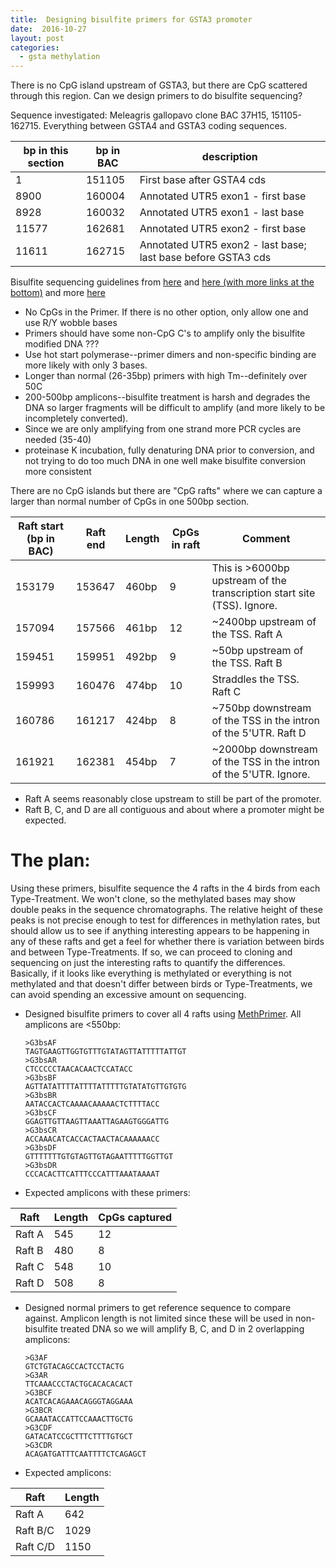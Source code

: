 ```yaml
---
title:  Designing bisulfite primers for GSTA3 promoter
date:  2016-10-27
layout: post
categories:
  - gsta methylation
---
```

There is no CpG island upstream of GSTA3, but there are CpG scattered through this region. Can we design primers to do bisulfite sequencing?

Sequence investigated: Meleagris gallopavo clone BAC 37H15, 151105-162715. Everything between GSTA4 and GSTA3 coding sequences.

| bp in this section | bp in BAC | description |
| ------------------ | --------- | ----------- |
| 1 | 151105 | First base after GSTA4 cds |
| 8900 | 160004 | Annotated UTR5 exon1 - first base |
| 8928 | 160032 | Annotated UTR5 exon1 - last base |
| 11577 | 162681 | Annotated UTR5 exon2 - first base |
| 11611 | 162715 | Annotated UTR5 exon2 - last base; last base before GSTA3 cds |

Bisulfite sequencing guidelines from [here][1] and [here (with more links at the bottom)][2] and more [here][3]
  * No CpGs in the Primer. If there is no other option, only allow one and use R/Y wobble bases
  * Primers should have some non-CpG C's to amplify only the bisulfite modified DNA ???
  * Use hot start polymerase--primer dimers and non-specific binding are more likely with only 3 bases.
  * Longer than normal (26-35bp) primers with high Tm--definitely over 50C
  * 200-500bp amplicons--bisulfite treatment is harsh and degrades the DNA so larger fragments will be difficult to amplify (and more likely to be incompletely converted).
  * Since we are only amplifying from one strand more PCR cycles are needed (35-40)
  * proteinase K incubation, fully denaturing DNA prior to conversion, and not trying to do too much DNA in one well make bisulfite conversion more consistent

There are no CpG islands but there are "CpG rafts" where we can capture a larger than normal number of CpGs in one 500bp section.

| Raft start (bp in BAC) | Raft end | Length | CpGs in raft | Comment |
| ---------------------- | -------- | ------ | ------------ | ------- |
| 153179 | 153647 | 460bp | 9 | This is >6000bp upstream of the transcription start site (TSS). Ignore. |
| 157094 | 157566 | 461bp | 12 | ~2400bp upstream of the TSS. Raft A |
| 159451 | 159951 | 492bp | 9 | ~50bp upstream of the TSS. Raft B |
| 159993 | 160476 | 474bp | 10 | Straddles the TSS. Raft C |
| 160786 | 161217 | 424bp | 8 | ~750bp downstream of the TSS in the intron of the 5'UTR. Raft D |
| 161921 | 162381 | 454bp | 7 | ~2000bp downstream of the TSS in the intron of the 5'UTR. Ignore. |

  * Raft A seems reasonably close upstream to still be part of the promoter.
  * Raft B, C, and D are all contiguous and about where a promoter might be expected.

# The plan:

Using these primers, bisulfite sequence the 4 rafts in the 4 birds from each Type-Treatment. We won't clone, so the methylated bases may show double peaks in the sequence chromatographs. The relative height of these peaks is not precise enough to test for differences in methylation rates, but should allow us to see if anything interesting appears to be happening in any of these rafts and get a feel for whether there is variation between birds and between Type-Treatments. If so, we can proceed to cloning and sequencing on just the interesting rafts to quantify the differences. Basically, if it looks like everything is methylated or everything is not methylated and that doesn't differ between birds or Type-Treatments, we can avoid spending an excessive amount on sequencing.

  * Designed bisulfite primers to cover all 4 rafts using [MethPrimer][4]. All amplicons are <550bp:
    ~~~
    >G3bsAF
    TAGTGAAGTTGGTGTTTGTATAGTTATTTTTATTGT
    >G3bsAR
    CTCCCCCTAACACAACTCCATACC
    >G3bsBF
    AGTTATATTTTATTTTATTTTTGTATATGTTGTGTG
    >G3bsBR
    AATACCACTCAAAACAAAAACTCTTTTACC
    >G3bsCF
    GGAGTTGTTAAGTTAAATTAGAAGTGGGATTG
    >G3bsCR
    ACCAAACATCACCACTAACTACAAAAAACC
    >G3bsDF
    GTTTTTTTGTGTAGTTGTAGAATTTTTGGTTGT
    >G3bsDR
    CCCACACTTCATTTCCCATTTAAATAAAAT
    ~~~

  * Expected amplicons with these primers:

| Raft | Length | CpGs captured |
| ---- | ------ | ------------- |
| Raft A | 545 | 12 |
| Raft B | 480 | 8 |
| Raft C | 548 | 10 |
| Raft D | 508 | 8 |

  * Designed normal primers to get reference sequence to compare against. Amplicon length is not limited since these will be used in non-bisulfite treated DNA so we will amplify B, C, and D in 2 overlapping amplicons:
    ~~~
    >G3AF
    GTCTGTACAGCCACTCCTACTG
    >G3AR
    TTCAAACCCTACTGCACACACACT
    >G3BCF
    ACATCACAGAAACAGGGTAGGAAA
    >G3BCR
    GCAAATACCATTCCAAACTTGCTG
    >G3CDF
    GATACATCCGCTTTCTTTTGTGCT
    >G3CDR
    ACAGATGATTTCAATTTTCTCAGAGCT
    ~~~  

  * Expected amplicons:

| Raft | Length |
| ---- | ------ |
| Raft A | 642 |
| Raft B/C | 1029 |
| Raft C/D | 1150 |


[1]: http://www.urogene.org/methprimer/rules.html
[2]: http://epigenie.com/guide-simple-tips-to-boost-your-bisulfite-based-applications/
[3]: https://www3.appliedbiosystems.com/cms/groups/mcb_marketing/documents/generaldocuments/cms_039258.pdf
[4]: http://www.urogene.org/cgi-bin/methprimer/methprimer.cgi
